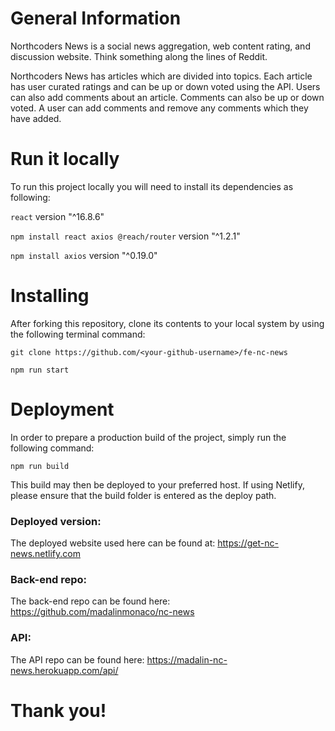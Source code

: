 # General Information

Northcoders News is a social news aggregation, web content rating, and discussion website. Think something along the lines of Reddit. 

Northcoders News has articles which are divided into topics. Each article has user curated ratings and can be up or down voted using the API. Users can also add comments about an article. Comments can also be up or down voted. A user can add comments and remove any comments which they have added.

# Run it locally

 To run this project locally you will need to install its dependencies as following:

 `react` version "^16.8.6"
 
 `npm install react axios @reach/router` version "^1.2.1"
 
 `npm install axios` version "^0.19.0"

# Installing

After forking this repository, clone its contents to your local system by using the following terminal command:

`git clone https://github.com/<your-github-username>/fe-nc-news`

`npm run start`

# Deployment

In order to prepare a production build of the project, simply run the following command:

`npm run build`

This build may then be deployed to your preferred host. If using Netlify, please ensure that the build folder is entered as the deploy path.

### Deployed version:

The deployed website used here can be found at: https://get-nc-news.netlify.com

### Back-end repo:

The back-end repo can be found here: https://github.com/madalinmonaco/nc-news

### API:

The API repo can be found here: https://madalin-nc-news.herokuapp.com/api/

# Thank you!